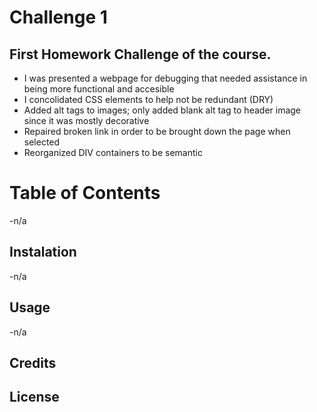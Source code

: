 # Challenge 1

## First Homework Challenge of the course.

- I was presented a webpage for debugging that needed assistance in being more functional and accesible
- I concolidated CSS elements to help not be redundant (DRY)
- Added alt tags to images; only added blank alt tag to header image since it was mostly decorative
- Repaired broken link in order to be brought down the page when selected
- Reorganized DIV containers to be semantic

 
# Table of Contents

-n/a

## Instalation

-n/a

## Usage

-n/a

## Credits

## License